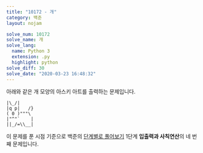 ```yaml
---
title: "10172 - 개"
category: 백준
layout: nojam

solve_num: 10172
solve_name: 개
solve_lang:
  name: Python 3
  extension: .py
  highlight: python
solve_diff: 30
solve_date: "2020-03-23 16:48:32"
---
```


아래와 같은 개 모양의 아스키 아트를 출력하는 문제입니다.

```
|\_/|
|q p|   /}
( 0 )"""\
|"^"`    |
||_/=\\__|
```

이 문제를 푼 시점 기준으로 백준의 [단계별로 풀어보기](http://noj.am/p/s) 1단계 **입출력과 사칙연산**의 네 번째 문제입니다.

